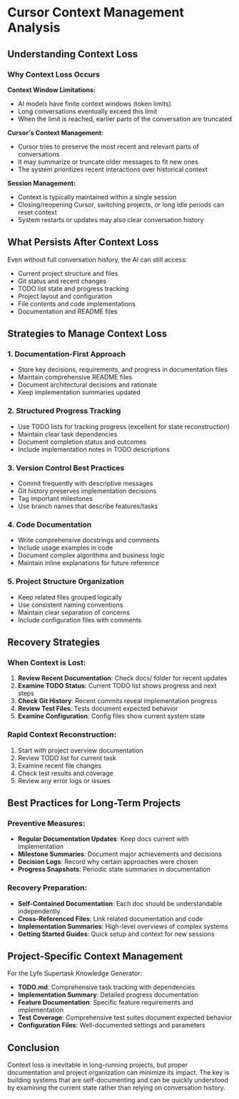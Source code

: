 # Cursor Context Management Analysis

## Understanding Context Loss

### Why Context Loss Occurs

**Context Window Limitations:**
- AI models have finite context windows (token limits)
- Long conversations eventually exceed this limit
- When the limit is reached, earlier parts of the conversation are truncated

**Cursor's Context Management:**
- Cursor tries to preserve the most recent and relevant parts of conversations
- It may summarize or truncate older messages to fit new ones
- The system prioritizes recent interactions over historical context

**Session Management:**
- Context is typically maintained within a single session
- Closing/reopening Cursor, switching projects, or long idle periods can reset context
- System restarts or updates may also clear conversation history

## What Persists After Context Loss

Even without full conversation history, the AI can still access:
- Current project structure and files
- Git status and recent changes
- TODO list state and progress tracking
- Project layout and configuration
- File contents and code implementations
- Documentation and README files

## Strategies to Manage Context Loss

### 1. Documentation-First Approach
- Store key decisions, requirements, and progress in documentation files
- Maintain comprehensive README files
- Document architectural decisions and rationale
- Keep implementation summaries updated

### 2. Structured Progress Tracking
- Use TODO lists for tracking progress (excellent for state reconstruction)
- Maintain clear task dependencies
- Document completion status and outcomes
- Include implementation notes in TODO descriptions

### 3. Version Control Best Practices
- Commit frequently with descriptive messages
- Git history preserves implementation decisions
- Tag important milestones
- Use branch names that describe features/tasks

### 4. Code Documentation
- Write comprehensive docstrings and comments
- Include usage examples in code
- Document complex algorithms and business logic
- Maintain inline explanations for future reference

### 5. Project Structure Organization
- Keep related files grouped logically
- Use consistent naming conventions
- Maintain clear separation of concerns
- Include configuration files with comments

## Recovery Strategies

### When Context is Lost:
1. **Review Recent Documentation**: Check docs/ folder for recent updates
2. **Examine TODO Status**: Current TODO list shows progress and next steps
3. **Check Git History**: Recent commits reveal implementation progress
4. **Review Test Files**: Tests document expected behavior
5. **Examine Configuration**: Config files show current system state

### Rapid Context Reconstruction:
1. Start with project overview documentation
2. Review TODO list for current task
3. Examine recent file changes
4. Check test results and coverage
5. Review any error logs or issues

## Best Practices for Long-Term Projects

### Preventive Measures:
- **Regular Documentation Updates**: Keep docs current with implementation
- **Milestone Summaries**: Document major achievements and decisions
- **Decision Logs**: Record why certain approaches were chosen
- **Progress Snapshots**: Periodic state summaries in documentation

### Recovery Preparation:
- **Self-Contained Documentation**: Each doc should be understandable independently
- **Cross-Referenced Files**: Link related documentation and code
- **Implementation Summaries**: High-level overviews of complex systems
- **Getting Started Guides**: Quick setup and context for new sessions

## Project-Specific Context Management

For the Lyfe Supertask Knowledge Generator:
- **TODO.md**: Comprehensive task tracking with dependencies
- **Implementation Summary**: Detailed progress documentation
- **Feature Documentation**: Specific feature requirements and implementation
- **Test Coverage**: Comprehensive test suites document expected behavior
- **Configuration Files**: Well-documented settings and parameters

## Conclusion

Context loss is inevitable in long-running projects, but proper documentation and project organization can minimize its impact. The key is building systems that are self-documenting and can be quickly understood by examining the current state rather than relying on conversation history. 